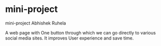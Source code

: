 # mini-project
 mini-project Abhishek Ruhela 

A web page with One button through which we can go directly to various social media sites. It improves User experience and save time.
